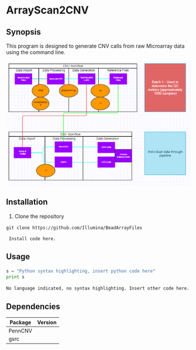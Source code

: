 # ArrayScan2CNV

## Synopsis
This program is designed to generate CNV calls from raw Microarray data using the command line.

![alt text](https://github.com/NCBI-Hackathons/Global_Screening_Arrays/blob/master/Workflow.PNG "Workflow")


## Installation

1. Clone the repository 
```
git clone https://github.com/Illumina/BeadArrayFiles

```

```
 Install code here.

```

## Usage
```python
s = "Python syntax highlighting, insert python code here"
print s
```

```
No language indicated, no syntax highlighting. Insert other code here.

```
## Dependencies

Package | Version
--- | ---
PennCNV |
gsrc |

  
